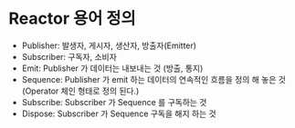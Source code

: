 # Reactor 용어 정의

-  Publisher: 발생자, 게시자, 생산자, 방출자(Emitter)
-  Subscriber: 구독자, 소비자 
-  Emit: Publisher 가 데이터는 내보내는 것 (방출, 통지)
-  Sequence: Publisher 가 emit 하는 데이터의 연속적인 흐름을 정의 해 놓은 것 (Operator 체인 형태로 정의 된다.)
-  Subscribe: Subscriber 가 Sequence 를 구독하는 것
-  Dispose: Subscriber 가 Sequence 구독을 해지 하는 것
